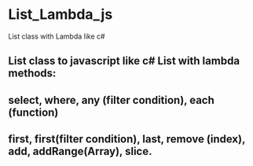 # List_Lambda_js
List class with Lambda like c#
## List class to javascript like c# List with lambda methods:
## select, where, any (filter condition), each (function)
## first, first(filter condition), last, remove (index), add, addRange(Array), slice.
